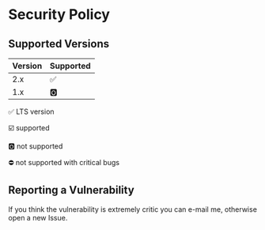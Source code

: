 # Security Policy

## Supported Versions


| Version | Supported          |
| ------- | ------------------ |
| 2.x     | :white_check_mark: |
| 1.x     | :o2:               |


:white_check_mark: LTS version

:ballot_box_with_check: supported

:o2: not supported

:no_entry: not supported with critical bugs

## Reporting a Vulnerability

If you think the vulnerability is extremely critic you can e-mail me, otherwise open a new Issue.

